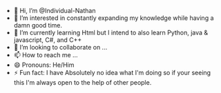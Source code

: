 - 👋 Hi, I’m @Individual-Nathan
- 👀 I’m interested in constantly expanding my knowledge while having a damn good time.
- 🌱 I’m currently learning Html but I intend to also learn Python, java & javascript, C#, and C++
- 💞️ I’m looking to collaborate on ...
- 📫 How to reach me ...
- 😄 Pronouns: He/Him
- ⚡ Fun fact: I have Absolutely no idea what I'm doing so if your seeing this I'm always open to the help of other people.

<!---
Individual-Nathan/Individual-Nathan is a ✨ special ✨ repository because its `README.md` (this file) appears on your GitHub profile.
You can click the Preview link to take a look at your changes.
--->
